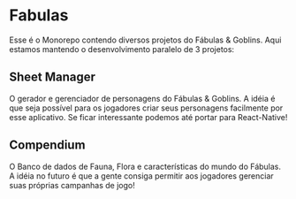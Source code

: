 # Fabulas

Esse é o Monorepo contendo diversos projetos do Fábulas & Goblins. Aqui estamos mantendo o desenvolvimento paralelo de 3 projetos:

## Sheet Manager

O gerador e gerenciador de personagens do Fábulas & Goblins. A idéia é que seja possível para os jogadores criar seus personagens facilmente por esse aplicativo. Se ficar interessante podemos até portar para React-Native!

## Compendium

O Banco de dados de Fauna, Flora e características do mundo do Fábulas. A idéia no futuro é que a gente consiga permitir aos jogadores gerenciar suas próprias campanhas de jogo!
